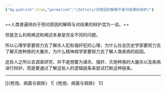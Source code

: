 ```yaml
---
{"dg-publish":true,"permalink":"/Zettels/对原因的解释不是对结果的辩护/"}
---
```



==人类普遍倾向于把对原因的解释与对结果的辩护混为一谈。==

但是怎么利用阐述和阐述本身是完全不同的问题。

所以心理学家要努力去了解杀人犯和强奸犯的心理，为什么社会历史学家要努力去了解灭绝种族的大屠杀，为什么精神病学家要努力去了解人类疾病的起因。

这些人之所以去调查研究，并不是想要为谋杀、强奸、灭绝种族的大屠杀以及疾病进行辩护。而是要通过了解这些人的逻辑链条来尝试打断这种链条。

---
[[《枪炮、病菌与钢铁》 1\|《枪炮、病菌与钢铁》 1]]